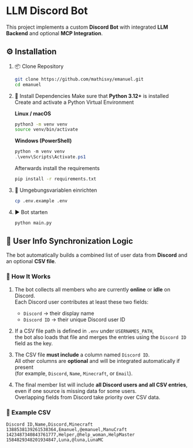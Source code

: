 # LLM Discord Bot


This project implements a custom **Discord Bot** with integrated **LLM Backend** and optional **MCP Integration**.

## ⚙️ Installation

1. 📦 Clone Repository
   ```bash
   git clone https://github.com/mathisxy/emanuel.git
   cd emanuel
   ```
2. 🧰 Install Dependencies
   Make sure that **Python 3.12+** is installed\
   Create and activate a Python Virtual Environment

   **Linux / macOS**
   ```bash
   python3 -m venv venv
   source venv/bin/activate
   ```

   **Windows (PowerShell)**
   ```powershell
   python -m venv venv
   .\venv\Scripts\Activate.ps1
   ```
   
   Afterwards install the requirements
   ```bash
   pip install -r requirements.txt
   ```
   
3. 🔑 Umgebungsvariablen einrichten
   ```bash
   cp .env.example .env
   ```
   
4. ▶️ Bot starten
   ```bash
   python main.py
   ```


## 👥 User Info Synchronization Logic

The bot automatically builds a combined list of user data from **Discord** and an optional **CSV file**.

### 🔧 How It Works

1. The bot collects all members who are currently **online** or **idle** on Discord.  
   Each Discord user contributes at least these two fields:
   - `Discord` → their display name  
   - `Discord ID` → their unique Discord user ID

2. If a CSV file path is defined in `.env` under `USERNAMES_PATH`,  
   the bot also loads that file and merges the entries using the `Discord ID` field as the key.

3. The CSV file **must include** a column named `Discord ID`.  
   All other columns are **optional** and will be integrated automatically if present  
   (for example, `Discord`, `Name`, `Minecraft`, or `Email`).

4. The final member list will include **all Discord users and all CSV entries**, even if one source is missing data for some users.  
   Overlapping fields from Discord take priority over CSV data.

### 📄 Example CSV

```csv
Discord ID,Name,Discord,Minecraft
1388538139261538364,Emanuel,@emanuel,ManuCraft
1423487340843761777,Helper,@help_woman,HelpMaster
1584829348201934847,Luna,@luna,LunaMC
```
